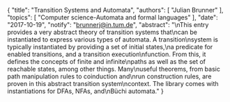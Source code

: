 {
    "title": "Transition Systems and Automata",
    "authors": [
        "Julian Brunner"
    ],
    "topics": [
        "Computer science-Automata and formal languages"
    ],
    "date": "2017-10-19",
    "notify": "brunnerj@in.tum.de",
    "abstract": "\nThis entry provides a very abstract theory of transition systems that\ncan be instantiated to express various types of automata. A transition\nsystem is typically instantiated by providing a set of initial states,\na predicate for enabled transitions, and a transition execution\nfunction. From this, it defines the concepts of finite and infinite\npaths as well as the set of reachable states, among other things. Many\nuseful theorems, from basic path manipulation rules to coinduction and\nrun construction rules, are proven in this abstract transition system\ncontext. The library comes with instantiations for DFAs, NFAs, and\nBüchi automata."
}